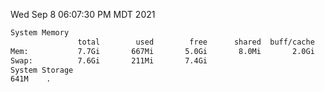 Wed Sep  8 06:07:30 PM MDT 2021
```bash
System Memory
               total        used        free      shared  buff/cache   available
Mem:           7.7Gi       667Mi       5.0Gi       8.0Mi       2.0Gi       6.7Gi
Swap:          7.6Gi       211Mi       7.4Gi
System Storage
641M	.
```
